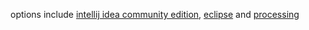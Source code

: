 options include [intellij idea community edition](intellij.md), [eclipse](eclipse.md) and [processing](processing.md)